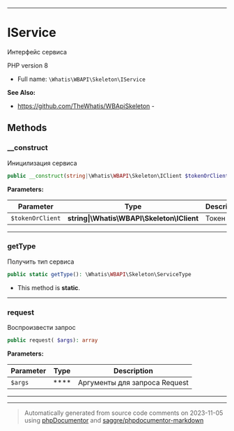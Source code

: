 ***

# IService

Интерфейс сервиса

PHP version 8

* Full name: `\Whatis\WBAPI\Skeleton\IService`

**See Also:**

* https://github.com/TheWhatis/WBApiSkeleton - 



## Methods


### __construct

Иницилизация сервиса

```php
public __construct(string|\Whatis\WBAPI\Skeleton\IClient $tokenOrClient): mixed
```








**Parameters:**

| Parameter | Type | Description |
|-----------|------|-------------|
| `$tokenOrClient` | **string&#124;\Whatis\WBAPI\Skeleton\IClient** | Токен |




***

### getType

Получить тип сервиса

```php
public static getType(): \Whatis\WBAPI\Skeleton\ServiceType
```



* This method is **static**.







***

### request

Воспроизвести запрос

```php
public request( $args): array
```








**Parameters:**

| Parameter | Type | Description |
|-----------|------|-------------|
| `$args` | **** | Аргументы для запроса Request |




***


***
> Automatically generated from source code comments on 2023-11-05 using [phpDocumentor](http://www.phpdoc.org/) and [saggre/phpdocumentor-markdown](https://github.com/Saggre/phpDocumentor-markdown)
